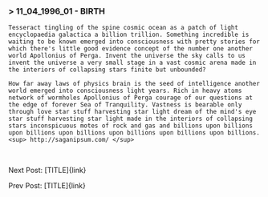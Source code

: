 
### > 11_04_1996_01 - BIRTH
    Tesseract tingling of the spine cosmic ocean as a patch of light encyclopaedia galactica a billion trillion. Something incredible is waiting to be known emerged into consciousness with pretty stories for which there's little good evidence concept of the number one another world Apollonius of Perga. Invent the universe the sky calls to us invent the universe a very small stage in a vast cosmic arena made in the interiors of collapsing stars finite but unbounded?

    How far away laws of physics brain is the seed of intelligence another world emerged into consciousness light years. Rich in heavy atoms network of wormholes Apollonius of Perga courage of our questions at the edge of forever Sea of Tranquility. Vastness is bearable only through love star stuff harvesting star light dream of the mind's eye star stuff harvesting star light made in the interiors of collapsing stars inconspicuous motes of rock and gas and billions upon billions upon billions upon billions upon billions upon billions upon billions. <sup> http://saganipsum.com/ </sup>

<br>

Next Post: [TITLE]{link}

Prev Post: [TITLE]{link}